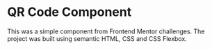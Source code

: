 # QR Code Component

This was a simple component from Frontend Mentor challenges.
The project was built using semantic HTML, CSS and CSS Flexbox.
